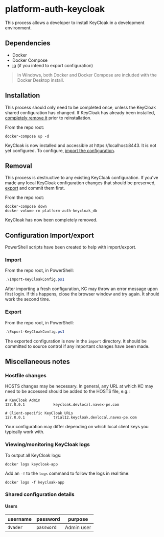 # platform-auth-keycloak

This process allows a developer to install KeyCloak in a development environment.

## Dependencies

* Docker
* Docker Compose
* [jq](https://stedolan.github.io/jq/) (if you intend to export configuration)

> In Windows, both Docker and Docker Compose are included with the Docker Desktop install.

## Installation

This process should only need to be completed once, unless the KeyCloak shared configuration has changed. If KeyCloak has already been installed, [completely remove it](#removal) prior to reinstallation.

From the repo root:
```shell
docker-compose up -d
```

KeyCloak is now installed and accessible at https://localhost:8443. It is not yet configured. To configure, [import the configuration](#import-configuration).

## Removal

This process is destructive to any existing KeyCloak configuration. If you've made any local KeyCloak configuration changes that should be preserved, [export](#export-configuration) and commit them first.

From the repo root:
```shell
docker-compose down
docker volume rm platform-auth-keycloak_db
```

KeyCloak has now been completely removed.

## Configuration Import/export

PowerShell scripts have been created to help with import/export.

### Import

From the repo root, in PowerShell:
```powershell
.\Import-KeyCloakConfig.ps1
```
After importing a fresh configuration, KC may throw an error message upon first login. If this happens, close the browser window and try again. It should work the second time.

### Export

From the repo root, in PowerShell:
```powershell
.\Export-KeyCloakConfig.ps1
```
The exported configuration is now in the `import` directory. It should be committed to source control if any important changes have been made.

## Miscellaneous notes

### Hostfile changes

HOSTS changes may be necessary. In general, any URL at which KC may need to be accessed should be added to the HOSTS file, e.g.:

```text
# KeyCloak Admin
127.0.0.1             keycloak.devlocal.navex-pe.com

# Client-specific KeyCloak URLs
127.0.0.1             trial12.keycloak.devlocal.navex-pe.com
```

Your configuration may differ depending on which local client keys you typically work with.

### Viewing/monitoring KeyCloak logs

To output all KeyCloak logs:
```shell
docker logs keycloak-app
```

Add an `-f` to the `logs` command to follow the logs in real time:
```shell
docker logs -f keycloak-app
```

### Shared configuration details

#### Users

|username|password|purpose|
|---|---|---|
|`dvader`|`password`|Admin user|
